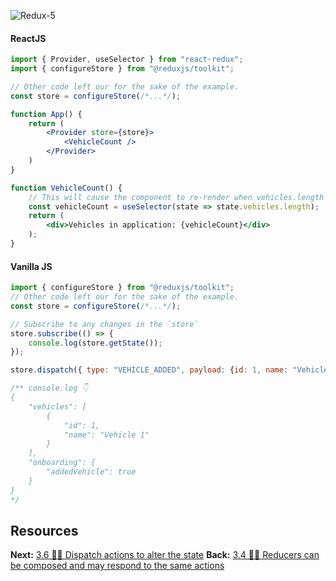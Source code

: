 
![Redux-5](Redux-5.png)

#### ReactJS
```jsx
import { Provider, useSelector } from "react-redux";
import { configureStore } from "@reduxjs/toolkit";

// Other code left our for the sake of the example.
const store = configureStore(/*...*/);

function App() {
	return (
		<Provider store={store}>
			<VehicleCount />
		</Provider>
	)
}

function VehicleCount() {
	// This will cause the component to re-render when vehicles.length changes
	const vehicleCount = useSelector(state => state.vehicles.length);
	return (
		<div>Vehicles in application: {vehicleCount}</div>
	);
}
```

#### Vanilla JS 
```javascript
import { configureStore } from "@reduxjs/toolkit";
// Other code left our for the sake of the example.
const store = configureStore(/*...*/);

// Subscribe to any changes in the `store`
store.subscribe(() => {
	console.log(store.getState());
});

store.dispatch({ type: "VEHICLE_ADDED", payload: {id: 1, name: "Vehicle 1"}})

/** console.log 👇
{
    "vehicles": [
        {
            "id": 1,
            "name": "Vehicle 1"
        }
    ],
    "onboarding": {
        "addedVehicle": true
    }
}
*/

```

## Resources

**Next:** [3.6 🤷‍♂️ Dispatch actions to alter the state](3.6%20🤷‍♂️%20Dispatch%20actions%20to%20alter%20the%20state.md)
**Back:** [3.4 🤷‍♂️ Reducers can be composed and may respond to the same actions](3.4%20🤷‍♂️%20Reducers%20can%20be%20composed%20and%20may%20respond%20to%20the%20same%20actions.md)
